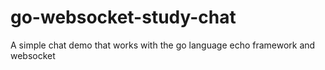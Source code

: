 # go-websocket-study-chat
A simple chat demo that works with the go language echo framework and websocket
